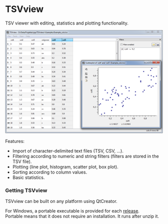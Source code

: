 # TSVview
TSV viewer with editing, statistics and plotting functionality.

![Alt text](/doc/TSVview.png)

Features:

 * Import of character-delimited text files (TSV, CSV, ...).
 * Filtering according to numeric and string filters (filters are stored in the TSV file).
 * Plotting (line plot, histogram, scatter plot, box plot).
 * Sorting according to column values.
 * Basic statistics.

### Getting TSVview

TSVview can be built on any platform using QtCreator.

For Windows, a portable executable is provided for each [release](https://github.com/marc-sturm/TSVview/releases).  
Portable means that it does not require an installation. It runs after unzip it.

